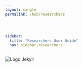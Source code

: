 ```yaml
---
layout: single
permalink: /hub/researchers




sidebar:
  title: "Researchers User Guide"
  nav: sidebar-researchers
---
```


![Logo Jekyll]({{site.baseurl}}/assets/images/hublayout.png )
